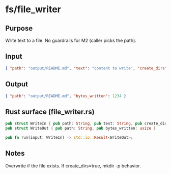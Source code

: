 # fs/file_writer

## Purpose
Write text to a file. No guardrails for M2 (caller picks the path).

## Input
```json
{ "path": "output/README.md", "text": "content to write", "create_dirs": true }
```

## Output
```json
{ "path": "output/README.md", "bytes_written": 1234 }
```

## Rust surface (file_writer.rs)
```rust
pub struct WriteIn { pub path: String, pub text: String, pub create_dirs: bool }
pub struct WriteOut { pub path: String, pub bytes_written: usize }

pub fn run(input: WriteIn) -> std::io::Result<WriteOut>;
```

## Notes
Overwrite if the file exists.
If create_dirs=true, mkdir -p behavior.
